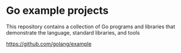 # Go example projects
This repository contains a collection of Go programs and libraries that demonstrate the language, standard libraries, and tools

https://github.com/golang/example
